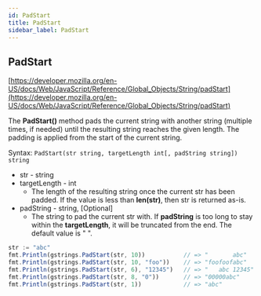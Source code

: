 ```yaml
---
id: PadStart
title: PadStart
sidebar_label: PadStart
---
```



## PadStart
[https://developer.mozilla.org/en-US/docs/Web/JavaScript/Reference/Global_Objects/String/padStart](https://developer.mozilla.org/en-US/docs/Web/JavaScript/Reference/Global_Objects/String/padStart)

The **PadStart()** method pads the current string with another string (multiple times, if needed) until the resulting string reaches the given length. The padding is applied from the start of the current string.

Syntax: `PadStart(str string, targetLength int[, padString string]) string`

- str - string
- targetLength - int
  - The length of the resulting string once the current str has been padded. If the value is less than **len(str)**, then str is returned as-is.
- padString - string, [Optional]
  - The string to pad the current str with. If **padString** is too long to stay within the **targetLength**, it will be truncated from the end. The default value is " ".


```js
str := "abc"
fmt.Println(gstrings.PadStart(str, 10))           // => "       abc"
fmt.Println(gstrings.PadStart(str, 10, "foo"))    // => "foofoofabc"
fmt.Println(gstrings.PadStart(str, 6), "12345")   // => "   abc 12345"
fmt.Println(gstrings.PadStart(str, 8, "0"))       // => "00000abc"
fmt.Println(gstrings.PadStart(str, 1))            // => "abc"
```